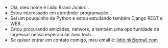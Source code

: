 -   Olá, meu nome é Lidio Bravo Junior...
-   Estou interessado em aprednder programação...
-   Sei um pouquinho de Python e estou estudando também Django REST e WEB...
-   Estou procurando amizades, network, e também uma oportunidade de ingressar nessa esperacular área tech...
-   Se quiser entrar em contato comigo, meu email é: lidio.nk@gmail.com
